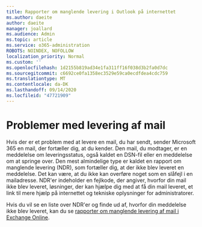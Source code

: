 ```yaml
---
title: Rapporter om manglende levering i Outlook på internettet
ms.author: daeite
author: daeite
manager: joallard
ms.audience: Admin
ms.topic: article
ms.service: o365-administration
ROBOTS: NOINDEX, NOFOLLOW
localization_priority: Normal
ms.custom: ''
ms.openlocfilehash: 1d2155b819ad34e1fa311ff16f038d3b2fa0d7dc
ms.sourcegitcommit: c6692ce0fa1358ec3529e59ca0ecdfdea4cdc759
ms.translationtype: MT
ms.contentlocale: da-DK
ms.lasthandoff: 09/14/2020
ms.locfileid: "47721909"
---
```

# <a name="issues-with-email-delivery"></a>Problemer med levering af mail

Hvis der er et problem med at levere en mail, du har sendt, sender Microsoft 365 en mail, der fortæller dig, at du kender. Den mail, du modtager, er en meddelelse om leveringsstatus, også kaldet en DSN-fil eller en meddelelse om at springe over. Den mest almindelige type er kaldet en rapport om manglende levering (NDR), som fortæller dig, at der ikke blev leveret en meddelelse. Det kan være, at du ikke kan overføre noget som en slåfejl i en mailadresse. NDR'er indeholder en fejlkode, der angiver, hvorfor din mail ikke blev leveret, løsninger, der kan hjælpe dig med at få din mail leveret, et link til mere hjælp på internettet og tekniske oplysninger for administratorer.

Hvis du vil se en liste over NDR'er og finde ud af, hvorfor din meddelelse ikke blev leveret, kan du se [rapporter om manglende levering af mail i Exchange Online](https://docs.microsoft.com/exchange/mail-flow-best-practices/non-delivery-reports-in-exchange-online/non-delivery-reports-in-exchange-online).